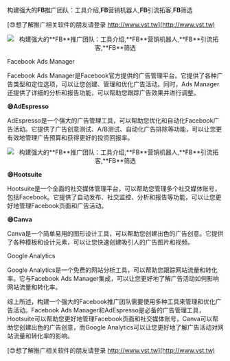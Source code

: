 构建强大的**FB**推广团队：工具介绍,**FB**营销机器人,**FB**引流拓客,**FB**筛选

[😍想了解推广相关软件的朋友请登录 http://www.vst.tw](http://www.vst.tw)

 <center><img src="https://vst.tw/MP4/tuiguang/png/6.png" alt="构建强大的**FB**推广团队：工具介绍,**FB**营销机器人,**FB**引流拓客,**FB**筛选"></center>

Facebook Ads Manager

Facebook Ads Manager是Facebook官方提供的广告管理平台。它提供了各种广告类型和定位选项，可以让您创建、管理和优化广告活动。同时，Ads Manager还提供了详细的分析和报告功能，可以帮助您跟踪广告效果并进行调整。

**😄AdEspresso**

AdEspresso是一个强大的广告管理工具，可以帮助您优化和自动化Facebook广告活动。它提供了广告创意测试、A/B测试、自动化广告排除等功能，可以让您更有效地管理广告预算和获得更好的投资回报率。

 <center><img src="https://vst.tw/MP4/tuiguang/png/6.png" alt="构建强大的**FB**推广团队：工具介绍,**FB**营销机器人,**FB**引流拓客,**FB**筛选"></center>

**😄Hootsuite**

Hootsuite是一个全面的社交媒体管理平台，可以帮助您管理多个社交媒体账号，包括Facebook。它提供了自动发布、社交监控、分析和报告等功能，可以让您更好地管理Facebook页面和广告活动。

**😄Canva**

Canva是一个简单易用的图形设计工具，可以帮助您创建出色的广告创意。它提供了各种模板和设计元素，可以让您快速创建吸引人的广告图片和视频。

Google Analytics

Google Analytics是一个免费的网站分析工具，可以帮助您跟踪网站流量和转化率。它与Facebook Ads Manager集成，可以让您更好地了解广告活动如何影响网站流量和转化率。

综上所述，构建一个强大的Facebook推广团队需要使用多种工具来管理和优化广告活动。Facebook Ads Manager和AdEspresso是必备的广告管理工具，Hootsuite可以帮助您更好地管理Facebook页面和社交媒体账号，Canva可以帮助您创建出色的广告创意，而Google Analytics可以让您更好地了解广告活动对网站流量和转化率的影响。

[😍想了解推广相关软件的朋友请登录 http://www.vst.tw](http://www.vst.tw)



